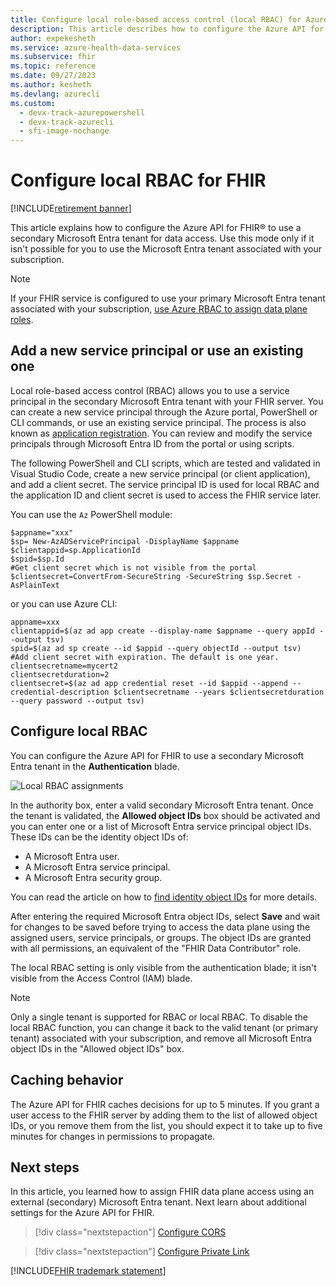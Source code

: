 ```yaml
---
title: Configure local role-based access control (local RBAC) for Azure API for FHIR
description: This article describes how to configure the Azure API for FHIR to use a secondary Microsoft Entra tenant for data plane
author: expekesheth
ms.service: azure-health-data-services
ms.subservice: fhir
ms.topic: reference
ms.date: 09/27/2023
ms.author: kesheth
ms.devlang: azurecli
ms.custom:
  - devx-track-azurepowershell
  - devx-track-azurecli
  - sfi-image-nochange
---
```

# Configure local RBAC for FHIR

[!INCLUDE[retirement banner](../includes/healthcare-apis-azure-api-fhir-retirement.md)]

This article explains how to configure the Azure API for FHIR&reg; to use a secondary Microsoft Entra tenant for data access. Use this mode only if it isn't possible for you to use the Microsoft Entra tenant associated with your subscription.

> [!NOTE]
> If your FHIR service is configured to use your primary Microsoft Entra tenant associated with your subscription, [use Azure RBAC to assign data plane roles](configure-azure-rbac.md).

## Add a new service principal or use an existing one

Local role-based access control (RBAC) allows you to use a service principal in the secondary Microsoft Entra tenant with your FHIR server. You can create a new service principal through the Azure portal, PowerShell or CLI commands, or use an existing service principal. The process is also known as [application registration](../register-application.md). You can review and modify the service principals through Microsoft Entra ID from the portal or using scripts.

The following PowerShell and CLI scripts, which are tested and validated in Visual Studio Code, create a new service principal (or client application), and add a client secret. The service principal ID is used for local RBAC and the application ID and client secret is used to access the FHIR service later.

You can use the `Az` PowerShell module:

```azurepowershell-interactive
$appname="xxx"
$sp= New-AzADServicePrincipal -DisplayName $appname
$clientappid=sp.ApplicationId
$spid=$sp.Id
#Get client secret which is not visible from the portal
$clientsecret=ConvertFrom-SecureString -SecureString $sp.Secret -AsPlainText
```

or you can use Azure CLI:

```azurecli-interactive
appname=xxx
clientappid=$(az ad app create --display-name $appname --query appId --output tsv)
spid=$(az ad sp create --id $appid --query objectId --output tsv)
#Add client secret with expiration. The default is one year.
clientsecretname=mycert2
clientsecretduration=2
clientsecret=$(az ad app credential reset --id $appid --append --credential-description $clientsecretname --years $clientsecretduration --query password --output tsv)
```

## Configure local RBAC

You can configure the Azure API for FHIR to use a secondary Microsoft Entra tenant in the **Authentication** blade.

![Local RBAC assignments](media/rbac/local-rbac-guids.png)

In the authority box, enter a valid secondary Microsoft Entra tenant. Once the tenant is validated, the **Allowed object IDs** box should be activated and you can enter one or a list of Microsoft Entra service principal object IDs. These IDs can be the identity object IDs of:

* A Microsoft Entra user.
* A Microsoft Entra service principal.
* A Microsoft Entra security group.

You can read the article on how to [find identity object IDs](find-identity-object-ids.md) for more details.

After entering the required Microsoft Entra object IDs, select **Save** and wait for changes to be saved before trying to access the data plane using the assigned users, service principals, or groups. The object IDs are granted with all permissions, an equivalent of the "FHIR Data Contributor" role.

The local RBAC setting is only visible from the authentication blade; it isn't visible from the Access Control (IAM) blade.

> [!NOTE]
> Only a single tenant is supported for RBAC or local RBAC. To disable the local RBAC function, you can change it back to the valid tenant (or primary tenant) associated with your subscription, and remove all Microsoft Entra object IDs in the "Allowed object IDs" box.

## Caching behavior

The Azure API for FHIR caches decisions for up to 5 minutes. If you grant a user access to the FHIR server by adding them to the list of allowed object IDs, or you remove them from the list, you should expect it to take up to five minutes for changes in permissions to propagate.

## Next steps

In this article, you learned how to assign FHIR data plane access using an external (secondary) Microsoft Entra tenant. Next learn about additional settings for the Azure API for FHIR.

>[!div class="nextstepaction"]
>[Configure CORS](configure-cross-origin-resource-sharing.md)

>[!div class="nextstepaction"]
>[Configure Private Link](configure-private-link.md)

[!INCLUDE[FHIR trademark statement](../includes/healthcare-apis-fhir-trademark.md)]